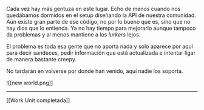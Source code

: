 Cada vez hay más gentuza en este lugar. Echo de menos cuando nos quedábamos dormidos en el setup diseñando la API de nuestra comunidad. Aún existe gran parte de ese código, no por lo bueno que es, sino que no hay dios que lo entienda. Ya no hay tiempo para mejorarlo aunque tampoco da problemas y al menos mantiene a los *lurkers* lejos.  

El problema es toda esa gente que no aporta nada y solo aparece por aquí para decir sandeces, pedir información que está actualizada e intentar ligar de manera bastante creepy. 

No tardarán en volverse por donde han venido, aquí nadie los soporta.

![[new world.png]]

---
[[Work Unit completada]]
